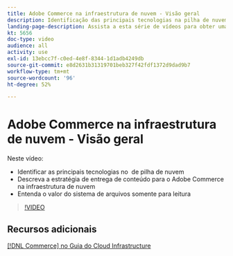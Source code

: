 ```yaml
---
title: Adobe Commerce na infraestrutura de nuvem - Visão geral
description: Identificação das principais tecnologias na pilha de nuvem. Descrição da estratégia de entrega de conteúdo do Adobe Commerce. Entenda o valor do sistema de arquivos somente para leitura.
landing-page-description: Assista a esta série de vídeos para obter uma introdução sobre a infraestrutura em nuvem usada para implantar e gerenciar o Adobe Commerce.
kt: 5656
doc-type: video
audience: all
activity: use
exl-id: 13ebcc7f-c0ed-4e8f-8344-1d1adb4249db
source-git-commit: e8d2631b31319701beb327f42fdf1372d9dad9b7
workflow-type: tm+mt
source-wordcount: '96'
ht-degree: 52%

---
```


# Adobe Commerce na infraestrutura de nuvem - Visão geral

Neste vídeo:

- Identificar as principais tecnologias no &#x200B; de pilha de nuvem
- Descreva a estratégia de entrega de conteúdo para o Adobe Commerce na infraestrutura de nuvem
- Entenda o valor do sistema de arquivos somente para leitura

>[!VIDEO](https://video.tv.adobe.com/v/35298?quality=12&learn=on)

## Recursos adicionais

[[!DNL Commerce] no Guia do Cloud Infrastructure](https://experienceleague.adobe.com/docs/commerce-cloud-service/user-guide/overview.html)
